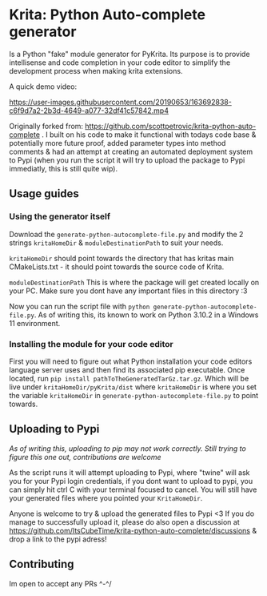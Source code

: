 # Krita: Python Auto-complete generator

Is a Python "fake" module generator for PyKrita. Its purpose is to provide intellisense and code completion in your code editor to simplify the development process when making krita extensions.

A quick demo video:


https://user-images.githubusercontent.com/20190653/163692838-c6f9d7a2-2b3d-4649-a077-32df41c57842.mp4


Originally forked from: https://github.com/scottpetrovic/krita-python-auto-complete . I built on his code to make it functional with todays code base & potentially more future proof, added parameter types into method comments & had an attempt at creating an automated deployment system to Pypi (when you run the script it will try to upload the package to Pypi immediatly, this is still quite wip).


## Usage guides

### Using the generator itself

Download the `generate-python-autocomplete-file.py` and modify the 2 strings `kritaHomeDir` & `moduleDestinationPath` to suit your needs.

`kritaHomeDir` should point towards the directory that has kritas main CMakeLists.txt - it should point towards the source code of Krita.

`moduleDestinationPath` This is where the package will get created locally on your PC. Make sure you dont have any important files in this directory :3

Now you can run the script file with `python generate-python-autocomplete-file.py`. As of writing this, its known to work on Python 3.10.2 in a Windows 11 environment.

### Installing the module for your code editor

First you will need to figure out what Python installation your code editors language server uses and then find its associated pip executable. Once located, run `pip install pathToTheGeneratedTarGz.tar.gz`. Which will be live under `kritaHomeDir/pyKrita/dist` where `kritaHomeDir` is where you set the variable `kritaHomeDir` in `generate-python-autocomplete-file.py` to point towards.

## Uploading to Pypi
*As of writing this, uploading to pip may not work correctly. Still trying to figure this one out, contributions are welcome*

As the script runs it will attempt uploading to Pypi, where "twine" will ask you for your Pypi login credentials, if you dont want to upload to pypi, you can simply hit ctrl C with your terminal focused to cancel. You will still have your generated files where you pointed your `KritaHomeDir`.

Anyone is welcome to try & upload the generated files to Pypi <3 If you do manage to successfully upload it, please do also open a discussion at https://github.com/ItsCubeTime/krita-python-auto-complete/discussions & drop a link to the pypi adress!

## Contributing

Im open to accept any PRs \^-^/

